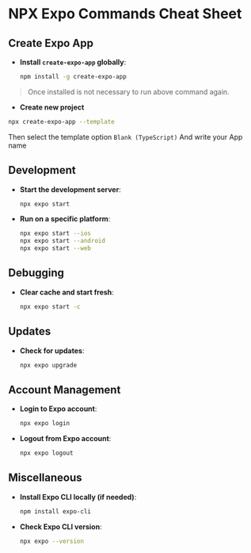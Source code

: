 # NPX Expo Commands Cheat Sheet

## Create Expo App
- **Install `create-expo-app` globally**:  
    ```bash
    npm install -g create-expo-app
    ```
> Once installed is not necessary to run above command again.

- **Create new project** 
```bash
npx create-expo-app --template
```
Then select the template option `Blank (TypeScript)`
And write your App name

## Development
- **Start the development server**:  
    ```bash
    npx expo start
    ```
- **Run on a specific platform**:  
    ```bash
    npx expo start --ios
    npx expo start --android
    npx expo start --web
    ```


## Debugging
- **Clear cache and start fresh**:  
    ```bash
    npx expo start -c
    ```

## Updates
- **Check for updates**:  
    ```bash
    npx expo upgrade
    ```

## Account Management
- **Login to Expo account**:  
    ```bash
    npx expo login
    ```
- **Logout from Expo account**:  
    ```bash
    npx expo logout
    ```

## Miscellaneous
- **Install Expo CLI locally (if needed)**:  
    ```bash
    npm install expo-cli
    ```
- **Check Expo CLI version**:  
    ```bash
    npx expo --version
    ```
